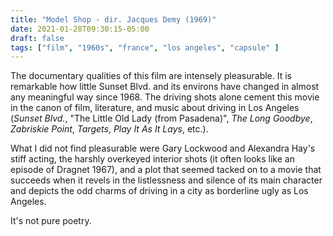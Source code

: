 ```yaml
---
title: "Model Shop - dir. Jacques Demy (1969)"
date: 2021-01-28T09:30:15-05:00
draft: false
tags: ["film", "1960s", "france", "los angeles", "capsule" ]
---
```


The documentary qualities of this film are intensely pleasurable. It is remarkable how little Sunset Blvd. and its environs have changed in almost any meaningful way since 1968. The driving shots alone cement this movie in the canon of film, literature, and music about driving in Los Angeles (*Sunset Blvd.*, "The Little Old Lady (from Pasadena)", *The Long Goodbye*, *Zabriskie Point*, *Targets*, *Play It As It Lays*, etc.).

What I did not find pleasurable were Gary Lockwood and Alexandra Hay's stiff acting, the harshly overkeyed interior shots (it often looks like an episode of Dragnet 1967), and a plot that seemed tacked on to a movie that succeeds when it revels in the listlessness and silence of its main character and depicts the odd charms of driving in a city as borderline ugly as Los Angeles.

It's not pure poetry.
